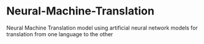 # Neural-Machine-Translation
Neural Machine Translation model using artificial neural network models for translation from one language to the other
